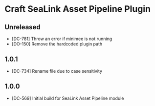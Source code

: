 # Craft SeaLink Asset Pipeline Plugin

## Unreleased

* [DC-781] Throw an error if minimee is not running
* [DO-150] Remove the hardcoded plugin path

## 1.0.1

* [DC-734] Rename file due to case sensitivity

## 1.0.0

* [DC-569] Initial build for SeaLink Asset Pipeline module
